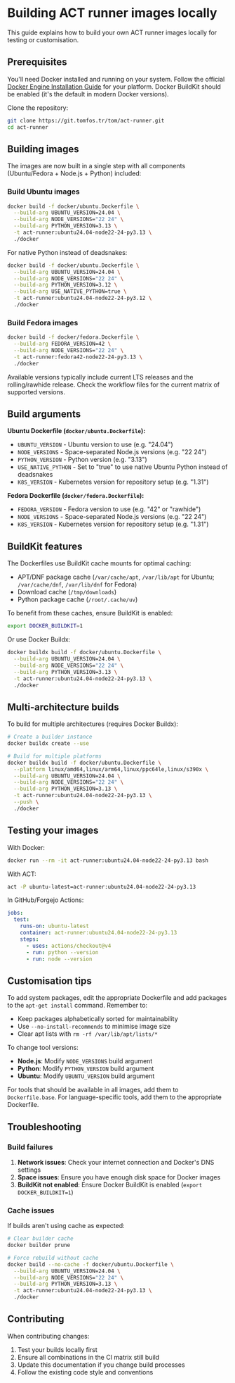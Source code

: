 # Building ACT runner images locally

This guide explains how to build your own ACT runner images locally for testing or customisation.

## Prerequisites

You'll need Docker installed and running on your system. Follow the official [Docker Engine
Installation Guide](https://docs.docker.com/engine/install/) for your platform. Docker BuildKit
should be enabled (it's the default in modern Docker versions).

Clone the repository:

```bash
git clone https://git.tomfos.tr/tom/act-runner.git
cd act-runner
```

## Building images

The images are now built in a single step with all components (Ubuntu/Fedora + Node.js + Python) included:

### Build Ubuntu images

```bash
docker build -f docker/ubuntu.Dockerfile \
  --build-arg UBUNTU_VERSION=24.04 \
  --build-arg NODE_VERSIONS="22 24" \
  --build-arg PYTHON_VERSION=3.13 \
  -t act-runner:ubuntu24.04-node22-24-py3.13 \
  ./docker
```

For native Python instead of deadsnakes:

```bash
docker build -f docker/ubuntu.Dockerfile \
  --build-arg UBUNTU_VERSION=24.04 \
  --build-arg NODE_VERSIONS="22 24" \
  --build-arg PYTHON_VERSION=3.12 \
  --build-arg USE_NATIVE_PYTHON=true \
  -t act-runner:ubuntu24.04-node22-24-py3.12 \
  ./docker
```

### Build Fedora images

```bash
docker build -f docker/fedora.Dockerfile \
  --build-arg FEDORA_VERSION=42 \
  --build-arg NODE_VERSIONS="22 24" \
  -t act-runner:fedora42-node22-24-py3.13 \
  ./docker
```

Available versions typically include current LTS releases and the rolling/rawhide release. Check the
workflow files for the current matrix of supported versions.

## Build arguments

**Ubuntu Dockerfile (`docker/ubuntu.Dockerfile`):**

- `UBUNTU_VERSION` - Ubuntu version to use (e.g. "24.04")
- `NODE_VERSIONS` - Space-separated Node.js versions (e.g. "22 24")
- `PYTHON_VERSION` - Python version (e.g. "3.13")
- `USE_NATIVE_PYTHON` - Set to "true" to use native Ubuntu Python instead of deadsnakes
- `K8S_VERSION` - Kubernetes version for repository setup (e.g. "1.31")

**Fedora Dockerfile (`docker/fedora.Dockerfile`):**

- `FEDORA_VERSION` - Fedora version to use (e.g. "42" or "rawhide")
- `NODE_VERSIONS` - Space-separated Node.js versions (e.g. "22 24")
- `K8S_VERSION` - Kubernetes version for repository setup (e.g. "1.31")

## BuildKit features

The Dockerfiles use BuildKit cache mounts for optimal caching:

- APT/DNF package cache (`/var/cache/apt`, `/var/lib/apt` for Ubuntu; `/var/cache/dnf`,
  `/var/lib/dnf` for Fedora)
- Download cache (`/tmp/downloads`)
- Python package cache (`/root/.cache/uv`)

To benefit from these caches, ensure BuildKit is enabled:

```bash
export DOCKER_BUILDKIT=1
```

Or use Docker Buildx:

```bash
docker buildx build -f docker/ubuntu.Dockerfile \
  --build-arg UBUNTU_VERSION=24.04 \
  --build-arg NODE_VERSIONS="22 24" \
  --build-arg PYTHON_VERSION=3.13 \
  -t act-runner:ubuntu24.04-node22-24-py3.13 \
  ./docker
```

## Multi-architecture builds

To build for multiple architectures (requires Docker Buildx):

```bash
# Create a builder instance
docker buildx create --use

# Build for multiple platforms
docker buildx build -f docker/ubuntu.Dockerfile \
  --platform linux/amd64,linux/arm64,linux/ppc64le,linux/s390x \
  --build-arg UBUNTU_VERSION=24.04 \
  --build-arg NODE_VERSIONS="22 24" \
  --build-arg PYTHON_VERSION=3.13 \
  -t act-runner:ubuntu24.04-node22-24-py3.13 \
  --push \
  ./docker
```

## Testing your images

With Docker:

```bash
docker run --rm -it act-runner:ubuntu24.04-node22-24-py3.13 bash
```

With ACT:

```bash
act -P ubuntu-latest=act-runner:ubuntu24.04-node22-24-py3.13
```

In GitHub/Forgejo Actions:

```yaml
jobs:
  test:
    runs-on: ubuntu-latest
    container: act-runner:ubuntu24.04-node22-24-py3.13
    steps:
      - uses: actions/checkout@v4
      - run: python --version
      - run: node --version
```

## Customisation tips

To add system packages, edit the appropriate Dockerfile and add packages to the `apt-get install`
command. Remember to:

- Keep packages alphabetically sorted for maintainability
- Use `--no-install-recommends` to minimise image size
- Clear apt lists with `rm -rf /var/lib/apt/lists/*`

To change tool versions:

- **Node.js**: Modify `NODE_VERSIONS` build argument
- **Python**: Modify `PYTHON_VERSION` build argument
- **Ubuntu**: Modify `UBUNTU_VERSION` build argument

For tools that should be available in all images, add them to `Dockerfile.base`. For
language-specific tools, add them to the appropriate Dockerfile.

## Troubleshooting

### Build failures

1. **Network issues**: Check your internet connection and Docker's DNS settings
2. **Space issues**: Ensure you have enough disk space for Docker images
3. **BuildKit not enabled**: Ensure Docker BuildKit is enabled (`export DOCKER_BUILDKIT=1`)

### Cache issues

If builds aren't using cache as expected:

```bash
# Clear builder cache
docker builder prune

# Force rebuild without cache
docker build --no-cache -f docker/ubuntu.Dockerfile \
  --build-arg UBUNTU_VERSION=24.04 \
  --build-arg NODE_VERSIONS="22 24" \
  --build-arg PYTHON_VERSION=3.13 \
  -t act-runner:ubuntu24.04-node22-24-py3.13 \
  ./docker
```

## Contributing

When contributing changes:

1. Test your builds locally first
2. Ensure all combinations in the CI matrix still build
3. Update this documentation if you change build processes
4. Follow the existing code style and conventions
